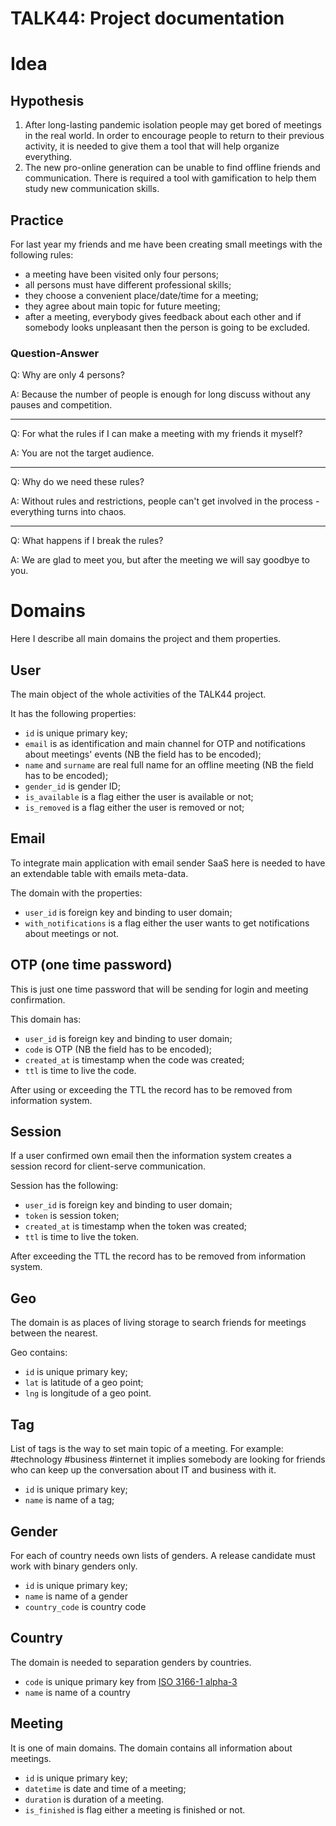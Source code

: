# TALK44: Project documentation

# Idea

## Hypothesis

1. After long-lasting pandemic isolation people may get bored of meetings in the real world. In order to encourage people to return to their previous activity, it is needed to give them a tool that will help organize everything.
2. The new pro-online generation can be unable to find offline friends and communication. There is required a tool with gamification to help them study new communication skills.

## Practice

For last year my friends and me have been creating small meetings with the following rules:
- a meeting have been visited only four persons;
- all persons must have different professional skills;
- they choose a convenient place/date/time for a meeting;
- they agree about main topic for future meeting;
- after a meeting, everybody gives feedback about each other and if somebody looks unpleasant then the person is going to be excluded.

### Question-Answer

Q: Why are only 4 persons?

A: Because the number of people is enough for long discuss without any pauses and competition.

---

Q: For what the rules if I can make a meeting with my friends it myself?

A: You are not the target audience.

---

Q: Why do we need these rules?

A: Without rules and restrictions, people can't get involved in the process - everything turns into chaos.

---

Q: What happens if I break the rules?

A: We are glad to meet you, but after the meeting we will say goodbye to you.

# Domains

Here I describe all main domains the project and them properties. 

## User

The main object of the whole activities of the TALK44 project.

It has the following properties:

- `id` is unique primary key;
- `email` is as identification  and main channel for OTP and notifications about meetings' events (NB the field has to be encoded);
- `name` and `surname` are real full name for an offline meeting (NB the field has to be encoded);
- `gender_id` is gender ID;
- `is_available` is a flag either the user is available or not;
- `is_removed` is a flag either the user is removed or not;

## Email

To integrate main application with email sender SaaS here is needed to have an extendable table with emails meta-data.

The domain with the properties:

- `user_id` is foreign key and binding to user domain;
- `with_notifications` is a flag either the user wants to get notifications about meetings or not.

## OTP (one time password)

This is just one time password that will be sending for login and meeting confirmation.

This domain has:

- `user_id` is foreign key and binding to user domain;
- `code` is OTP (NB the field has to be encoded);
- `created_at` is timestamp when the code was created;
- `ttl` is time to live the code.

After using or exceeding the TTL the record has to be removed from information system. 

## Session

If a user confirmed own email then the information system creates a session record for client-serve communication.

Session has the following:

- `user_id` is foreign key and binding to user domain;
- `token` is session token;
- `created_at` is timestamp when the token was created;
- `ttl` is time to live the token.

After exceeding the TTL the record has to be removed from information system.

## Geo

The domain is as places of living storage to search friends for meetings between the nearest.

Geo contains:

- `id` is unique primary key;
- `lat` is latitude of a geo point;
- `lng` is longitude of a geo point.

## Tag

List of tags is the way to set main topic of a meeting.
For example: #technology #business #internet it implies somebody are looking for friends who can keep up the conversation about IT and business with it.

- `id` is unique primary key;
- `name` is name of a tag;

## Gender

For each of country needs own lists of genders.
A release candidate must work with binary genders only.

- `id` is unique primary key;
- `name` is name of a gender
- `country_code` is country code

## Country

The domain is needed to separation genders by countries.

- `code` is unique primary key from [ISO 3166-1 alpha-3](https://en.wikipedia.org/wiki/ISO_3166-1_alpha-3)
- `name` is name of a country

## Meeting

It is one of main domains.
The domain contains all information about meetings.

- `id` is unique primary key;
- `datetime` is date and time of a meeting;
- `duration` is duration of a meeting.
- `is_finished` is flag either a meeting is finished or not.
